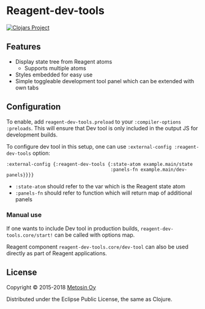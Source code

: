# Reagent-dev-tools

[![Clojars Project](http://clojars.org/metosin/reagent-dev-tools/latest-version.svg)](http://clojars.org/metosin/reagent-dev-tools)

## Features

- Display state tree from Reagent atoms
  - Supports multiple atoms
- Styles embedded for easy use
- Simple toggleable development tool panel which can be extended with own tabs

## Configuration

To enable, add `reagent-dev-tools.preload` to your `:compiler-options` `:preloads`.
This will ensure that Dev tool is only included in the output JS for
development builds.

To configure dev tool in this setup, one can use `:external-config :reagent-dev-tools` option:

```edn
:external-config {:reagent-dev-tools {:state-atom example.main/state
                                      :panels-fn example.main/dev-panels}}}}
```

- `:state-atom` should refer to the var which is the Reagent state atom
- `:panels-fn` should refer to function which will return map of additional panels

### Manual use

If one wants to include Dev tool in production builds, `reagent-dev-tools.core/start!`
can be called with options map.

Reagent component `reagent-dev-tools.core/dev-tool` can also be used directly
as part of Reagent applications.

## License

Copyright © 2015-2018 [Metosin Oy](http://www.metosin.fi)

Distributed under the Eclipse Public License, the same as Clojure.
